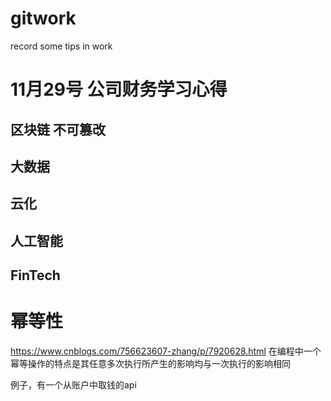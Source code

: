 # gitwork
record some tips in work

# 11月29号 公司财务学习心得
## 区块链  不可篡改
## 大数据
## 云化
## 人工智能

## FinTech

# 幂等性

https://www.cnblogs.com/756623607-zhang/p/7920628.html
在编程中一个幂等操作的特点是其任意多次执行所产生的影响均与一次执行的影响相同

例子，有一个从账户中取钱的api

